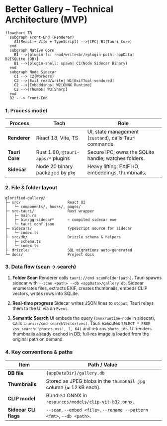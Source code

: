 # Better Gallery – Technical Architecture (MVP)

```mermaid
flowchart TB
  subgraph Front‑End (Renderer)
    A1[React + Vite + TypeScript] -->|IPC| B1(Tauri Core)
  end
  subgraph Native Core
    B1 -->|plugin‑fs: read/write<br/>plugin‑path: appData| B2[SQLite (DB)]
    B1 -->|plugin‑shell: spawn| C1(Node Sidecar Binary)
  end
  subgraph Node Sidecar
    C1 --> C2{Workers}
    C2 -->|Exif read/write| W1[ExifTool‑vendored]
    C2 -->|Embeddings| W2[ONNX Runtime]
    C2 -->|Thumbs| W3[Sharp]
  end
  B2 -.-> Front‑End
```

### 1. Process model

| Process        | Tech                               | Role                                                    |
| -------------- | ---------------------------------- | ------------------------------------------------------- |
| **Renderer**   | React 18, Vite, TS                 | UI, state management (`zustand`), calls Tauri commands. |
| **Tauri Core** | Rust 1.80, `@tauri-apps/*` plugins | Secure IPC; owns the SQLite handle; watches folders.    |
| **Sidecar**    | Node 20 binary packaged by `pkg`   | Heavy lifting: EXIF I/O, embeddings, thumbnails.        |

### 2. File & folder layout

```
glorified-gallery/
├─ src/                     React UI
│   └─ components/, hooks/, pages/
├─ src-tauri/               Rust wrapper
│   ├─ main.rs
│   ├─ bin/gg-sidecar*      ← compiled sidecar exe
│   └─ tauri.conf.json
├─ sidecars/                TypeScript source for sidecar
│   └─ index.ts
├─ src/db/                  Drizzle schema & helpers
│   ├─ schema.ts
│   └─ index.ts
├─ drizzle/                 SQL migrations auto‑generated
└─ docs/                    Project docs
```

### 3. Data flow (scan → search)

1. **Folder Scan**
   Renderer calls `tauri://cmd scanFolder(path)`.
   Tauri spawns sidecar with `--scan <path> --db <appData>/gallery.db`.
   Sidecar enumerates files, extracts EXIF, creates thumbnails, embeds CLIP vectors, writes rows into SQLite.

2. **Real‑time progress**
   Sidecar writes JSON lines to `stdout`; Tauri relays them to the UI via an `Event`.

3. **Semantic Search**
   UI embeds the query (`onnxruntime-node` in sidecar), calls `tauri://cmd searchVector(vec)`.
   Tauri executes `SELECT * FROM vss_search('photos_vss', ?, 64)` and returns `photo_id`s.
   UI renders thumbnails already cached in DB; full‑res image is loaded from the original path on demand.

### 4. Key conventions & paths

| Item                  | Path / Value                                                           |
| --------------------- | ---------------------------------------------------------------------- |
| **DB file**           | `{appDataDir}/gallery.db`                                              |
| **Thumbnails**        | Stored as JPEG blobs in the `thumbnail_jpg` column (≈ 12 kB each).     |
| **CLIP model**        | Bundled ONNX in `resources/models/clip‑vit‑b32.onnx`.                  |
| **Sidecar CLI flags** | `--scan`, `--embed <file>`, `--rename --pattern <fmt>`, `--db <path>`. |
